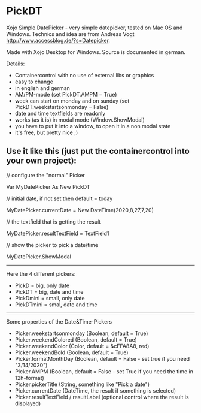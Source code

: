# PickDT
Xojo Simple DatePicker - very simple datepicker, tested on Mac OS and Windows. 
Technics and idea are from Andreas Vogt http://www.accessblog.de/?s=Datepicker.

Made with Xojo Desktop for Windows. Source is documented in german.

Details:

- Containercontrol with no use of external libs or graphics
- easy to change
- in english and german
- AM/PM-mode (set PickDT.AMPM = True)
- week can start on monday and on sunday (set PickDT.weekstartsonmonday = False)
- date and time textfields are readonly
- works (as it is) in modal mode (Window.ShowModal)
- you have to put it into a window, to open it in a non modal state
- it's free, but pretty nice ;)


Use it like this (just put the containercontrol into your own project):
-----------------------------------------------------------------------
// configure the "normal" Picker

Var MyDatePicker As New PickDT

// initial date, if not set then default = today

MyDatePicker.currentDate = New DateTime(2020,8,27,7,20)

// the textfield that is getting the result

MyDatePicker.resultTextField = TextField1      

// show the picker to pick a date/time

MyDatePicker.ShowModal                                     
 
-----------------------------------------------------------------------

Here the 4 different pickers:
- PickD = big, only date
- PickDT = big, date and time
- PickDmini = small, only date
- PickDTmini = smal, date and time

-----------------------------------------------------------------------

Some properties of the Date&Time-Pickers 
- Picker.weekstartsonmonday (Boolean, default = True)
- Picker.weekendColored (Boolean, default = True)
- Picker.weekendColor (Color, default = &cFFA8A8, red)
- Picker.weekendBold (Boolean, default = True)
- Picker.formatMonthDay (Boolean, default = False - set true if you need "3/14/2020")
- Picker.AMPM (Boolean, default = False - set True if you need the time in 12h-format)
- Picker.pickerTitle (String, something like "Pick a date")
- Picker.currentDate (DateTime, the result if something is selected)
- Picker.resultTextField / resultLabel (optional control where the result is displayed)
